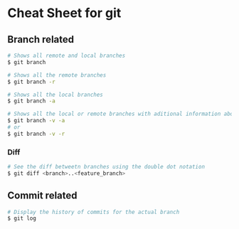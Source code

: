 # Cheat Sheet for git 

## Branch related

```bash
# Shows all remote and local branches
$ git branch
```

```bash
# Shows all the remote branches
$ git branch -r
```

```bash
# Shows all the local branches
$ git branch -a
```

```bash
# Shows all the local or remote branches with aditional information about the last commit
$ git branch -v -a
# or
$ git branch -v -r
```

### Diff

```bash
# See the diff betweetn branches using the double dot notation
$ git diff <branch>..<feature_branch>
```

## Commit related

```bash
# Display the history of commits for the actual branch
$ git log
```
